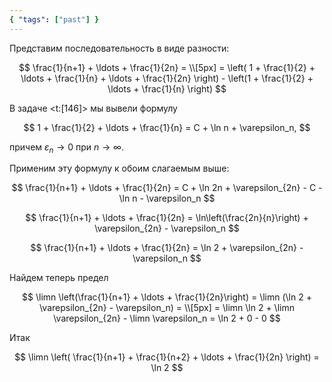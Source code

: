 ```yaml
---
{ "tags": ["past"] }
---
```


Представим последовательность в виде разности:

$$
    \frac{1}{n+1} + \ldots + \frac{1}{2n} = \\[5px] = \left( 1 + \frac{1}{2} + \ldots + \frac{1}{n} + \ldots + \frac{1}{2n} \right) - \left(1 + \frac{1}{2} + \ldots + \frac{1}{n} \right)
$$

В задаче <t:[146]> мы вывели формулу

$$ 1 + \frac{1}{2} + \ldots + \frac{1}{n} = C + \ln n + \varepsilon_n, $$

причем $\varepsilon_n \to 0$ при $n\to\infty$.

Применим эту формулу к обоим слагаемым выше:

$$ \frac{1}{n+1} + \ldots + \frac{1}{2n} = C + \ln 2n + \varepsilon_{2n} - C -\ln n - \varepsilon_n $$

$$ \frac{1}{n+1} + \ldots + \frac{1}{2n} = \ln\left(\frac{2n}{n}\right) + \varepsilon_{2n} - \varepsilon_n $$

$$ \frac{1}{n+1} + \ldots + \frac{1}{2n} = \ln 2 + \varepsilon_{2n} - \varepsilon_n $$

Найдем теперь предел

$$
    \limn \left(\frac{1}{n+1} + \ldots + \frac{1}{2n}\right) = \limn (\ln 2 + \varepsilon_{2n} - \varepsilon_n) =
    \\[5px]
    = \limn \ln 2 + \limn \varepsilon_{2n} - \limn \varepsilon_n = \ln 2 + 0 - 0
$$

Итак

$$ \limn \left( \frac{1}{n+1} + \frac{1}{n+2} + \ldots + \frac{1}{2n} \right) = \ln 2 $$
